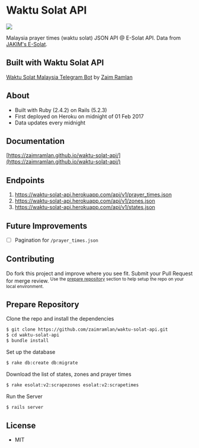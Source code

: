 # Waktu Solat API

![](https://github.com/zaimramlan/waktu-solat-api/blob/master/docs/images/waktu-solat-api.png)

Malaysia prayer times (waktu solat) JSON API @ E-Solat API. Data from [JAKIM's E-Solat](http://www.e-solat.gov.my).

## Built with Waktu Solat API

[Waktu Solat Malaysia Telegram Bot](https://waktusolatbot.my) by [Zaim Ramlan](https://github.com/zaimramlan)

## About

- Built with Ruby (2.4.2) on Rails (5.2.3)
- First deployed on Heroku on midnight of 01 Feb 2017
- Data updates every midnight

## Documentation

[https://zaimramlan.github.io/waktu-solat-api/](https://zaimramlan.github.io/waktu-solat-api/)

## Endpoints

1. https://waktu-solat-api.herokuapp.com/api/v1/prayer_times.json
2. https://waktu-solat-api.herokuapp.com/api/v1/zones.json
3. https://waktu-solat-api.herokuapp.com/api/v1/states.json

## Future Improvements

- [ ] Pagination for `/prayer_times.json`

## Contributing

Do fork this project and improve where you see fit. Submit your Pull Request for merge review.
<sup>Use the [prepare repository](https://github.com/zaimramlan/waktu-solat-api#prepare-repository) section to help setup the repo on your local environment.</sup>

## Prepare Repository

Clone the repo and install the dependencies

``` bash
$ git clone https://github.com/zaimramlan/waktu-solat-api.git
$ cd waktu-solat-api
$ bundle install
```

Set up the database

``` bash
$ rake db:create db:migrate
```

Download the list of states, zones and prayer times

``` bash
$ rake esolat:v2:scrapezones esolat:v2:scrapetimes
```

Run the Server

``` bash
$ rails server
```

## License

- MIT
